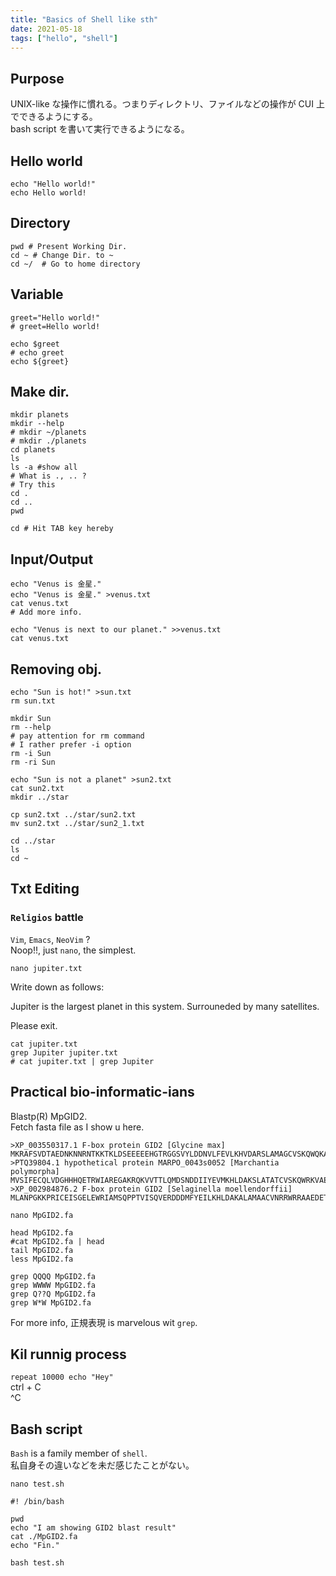 ```yaml
---
title: "Basics of Shell like sth"
date: 2021-05-18
tags: ["hello", "shell"]
---
```


## Purpose  
UNIX-like な操作に慣れる。つまりディレクトリ、ファイルなどの操作が CUI 上でできるようにする。  
bash script を書いて実行できるようになる。  

## Hello world

```{shell}
echo "Hello world!"
echo Hello world!
```

## Directory  

```{shell}
pwd # Present Working Dir.
cd ~ # Change Dir. to ~
cd ~/  # Go to home directory
```

## Variable  

```{shell}
greet="Hello world!"
# greet=Hello world!

echo $greet
# echo greet
echo ${greet}
```

## Make dir.

```{shell}
mkdir planets
mkdir --help
# mkdir ~/planets
# mkdir ./planets
cd planets
ls
ls -a #show all
# What is ., .. ?
# Try this
cd .
cd ..
pwd

cd # Hit TAB key hereby
```
## Input/Output

```{shell}
echo "Venus is 金星."
echo "Venus is 金星." >venus.txt
cat venus.txt
# Add more info.

echo "Venus is next to our planet." >>venus.txt
cat venus.txt
```
## Removing obj.

```{shell}
echo "Sun is hot!" >sun.txt
rm sun.txt

mkdir Sun
rm --help
# pay attention for rm command
# I rather prefer -i option
rm -i Sun
rm -ri Sun

echo "Sun is not a planet" >sun2.txt
cat sun2.txt
mkdir ../star

cp sun2.txt ../star/sun2.txt
mv sun2.txt ../star/sun2_1.txt

cd ../star
ls
cd ~
```

## Txt Editing

### `Religios` battle
`Vim`, `Emacs`, `NeoVim` ?  
Noop!!, just `nano`, the simplest.

```{shell}
nano jupiter.txt
```
Write down as follows:  

Jupiter is the largest planet in this system.
Surrouneded by many satellites. 

Please exit.  

```{shell}
cat jupiter.txt
grep Jupiter jupiter.txt
# cat jupiter.txt | grep Jupiter
```

## Practical bio-informatic-ians  

Blastp(R) MpGID2.  
Fetch fasta file as I show u here. 

```{fasta}
>XP_003550317.1 F-box protein GID2 [Glycine max]
MKRAFSVDTAEDNKNNRNTKKTKLDSEEEEEHGTRGGSVYLDDNVLFEVLKHVDARSLAMAGCVSKQWQKAARDERLWELICTKQWANTGCGEQQLRSVVLALGGFRRLHALYLWPLSKPHAPSSSSSSSSWPAIPHVLRSKPRWGKDEVHLSLSLLSIRYYEKMNFLNTKKNT
>PTQ39804.1 hypothetical protein MARPO_0043s0052 [Marchantia polymorpha]
MVSIFECQLVDGHHHQETRWIAREGAKRQKVVTTLQMDSNDDIIYEVMKHLDAKSLATATCVSKQWRKVAEDESLWENVCIQHWPSPVARQKQLRSVVLALGGFRRLYVLCLRPLLARGRPQPQALPSSLKGAEESGEREWSKDEVHLSLSLFSIDCYERLGRRHMTPSSMKFLCKPSANLSIGAHRMLGLGQQQQSASNVR
>XP_002984876.2 F-box protein GID2 [Selaginella moellendorffii]
MLANPGKKPRICEISGELEWRIAMSQPPTVISQVERDDDMFYEILKHLDAKALAMAACVNRRWRRAAEDETLWENVCTINWSSASGASSQASQLRSVVLALGGFRRLYVLCLRPLLSRSSSVPAKASVQQQEKWSKDEVHLSLSLFSIDCYERLGRRYSNCHGSPLKLLCKSSRKADQRYLVPNAAAALELSGVN
```

```{shell}
nano MpGID2.fa
```

```{shell}
head MpGID2.fa
#cat MpGID2.fa | head
tail MpGID2.fa
less MpGID2.fa
```

```{shell}
grep QQQQ MpGID2.fa
grep WWWW MpGID2.fa
grep Q??Q MpGID2.fa
grep W*W MpGID2.fa
```

For more info, 正規表現 is marvelous wit `grep`.

## Kil runnig process

`repeat 10000 echo "Hey"`  
ctrl + C  
^C  

## Bash script

`Bash` is a family member of `shell`.  
私自身その違いなどを未だ感じたことがない。  

```{shell}
nano test.sh
```

```{shell}
#! /bin/bash

pwd 
echo "I am showing GID2 blast result"
cat ./MpGID2.fa
echo "Fin."
```

```{shell}
bash test.sh
```
